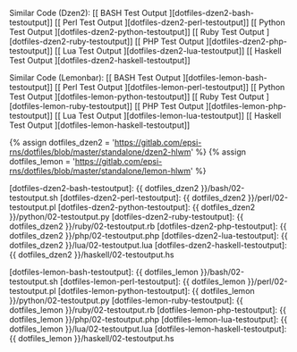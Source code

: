 <div class="panel panel-primary">
  <div class="panel-body" markdown="1">

Similar Code (Dzen2): 
[[ BASH Test Output ][dotfiles-dzen2-bash-testoutput]]
[[ Perl Test Output ][dotfiles-dzen2-perl-testoutput]]
[[ Python Test Output ][dotfiles-dzen2-python-testoutput]]
[[ Ruby Test Output ][dotfiles-dzen2-ruby-testoutput]]
[[ PHP Test Output ][dotfiles-dzen2-php-testoutput]]
[[ Lua Test Output ][dotfiles-dzen2-lua-testoutput]]
[[ Haskell Test Output ][dotfiles-dzen2-haskell-testoutput]]

Similar Code (Lemonbar): 
[[ BASH Test Output ][dotfiles-lemon-bash-testoutput]]
[[ Perl Test Output ][dotfiles-lemon-perl-testoutput]]
[[ Python Test Output ][dotfiles-lemon-python-testoutput]]
[[ Ruby Test Output ][dotfiles-lemon-ruby-testoutput]]
[[ PHP Test Output ][dotfiles-lemon-php-testoutput]]
[[ Lua Test Output ][dotfiles-lemon-lua-testoutput]]
[[ Haskell Test Output ][dotfiles-lemon-haskell-testoutput]]


[//]: <> ( -- -- -- links below -- -- -- )

{% assign dotfiles_dzen2 = 'https://gitlab.com/epsi-rns/dotfiles/blob/master/standalone/dzen2-hlwm' %}
{% assign dotfiles_lemon = 'https://gitlab.com/epsi-rns/dotfiles/blob/master/standalone/lemon-hlwm' %}

[dotfiles-dzen2-bash-testoutput]:  {{ dotfiles_dzen2 }}/bash/02-testoutput.sh
[dotfiles-dzen2-perl-testoutput]:  {{ dotfiles_dzen2 }}/perl/02-testoutput.pl
[dotfiles-dzen2-python-testoutput]:  {{ dotfiles_dzen2 }}/python/02-testoutput.py
[dotfiles-dzen2-ruby-testoutput]:  {{ dotfiles_dzen2 }}/ruby/02-testoutput.rb
[dotfiles-dzen2-php-testoutput]:  {{ dotfiles_dzen2 }}/php/02-testoutput.php
[dotfiles-dzen2-lua-testoutput]:  {{ dotfiles_dzen2 }}/lua/02-testoutput.lua
[dotfiles-dzen2-haskell-testoutput]:  {{ dotfiles_dzen2 }}/haskell/02-testoutput.hs

[dotfiles-lemon-bash-testoutput]:  {{ dotfiles_lemon }}/bash/02-testoutput.sh
[dotfiles-lemon-perl-testoutput]:  {{ dotfiles_lemon }}/perl/02-testoutput.pl
[dotfiles-lemon-python-testoutput]:  {{ dotfiles_lemon }}/python/02-testoutput.py
[dotfiles-lemon-ruby-testoutput]:  {{ dotfiles_lemon }}/ruby/02-testoutput.rb
[dotfiles-lemon-php-testoutput]:  {{ dotfiles_lemon }}/php/02-testoutput.php
[dotfiles-lemon-lua-testoutput]:  {{ dotfiles_lemon }}/lua/02-testoutput.lua
[dotfiles-lemon-haskell-testoutput]:  {{ dotfiles_lemon }}/haskell/02-testoutput.hs

  </div>
</div>
